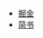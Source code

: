 - [掘金](https://juejin.im/post/5a8e61b9f265da4e710f69ea)
- [简书](https://www.jianshu.com/p/427a88f62571)

